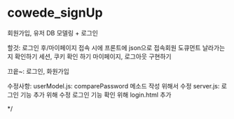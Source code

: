 # cowede_signUp
회원가입, 유저 DB 모델링 + 로그인 

할것:
로그인 후/마이페이지 접속 시에 프론트에 json으로 접속회원 도큐먼트 날라가는지 확인하기
세션, 쿠키 확인 하기
마이페이지, 로그아웃 구현하기

끄읕~:
로그인, 화원가입

수정사항:
userModel.js:  comparePassword 메소드 작성 위해서 수정
server.js:  로그인 기능 추가 위해 수정
로그인 기능 확인 위해 login.html 추가


*/
